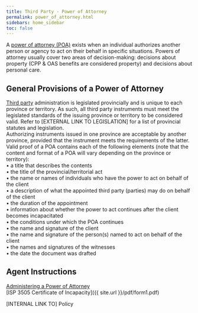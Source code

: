 ```yaml
---
title: Third Party - Power of Attorney  
permalink: power_of_attorney.html
sidebars: home_sidebar
toc: false
---
```


A [power of attorney (POA)](definitions.html) exists when an individual authorizes another person or agency to act on their behalf in specific situations.
Powers of attorney usually cover two areas of decision-making: decisions about property (CPP & OAS benefits are considered property) and decisions about personal care.  

## General Provisions of a Power of Attorney  
[Third party](definitions.html) administration is legislated provincially and is unique to each province or territory. As such, all third party instruments must meet the legislated standards of the issuing province or territory to be considered valid. Refer to [EXTERNAL LINK TO LEGISLATION] for a list of provincial statutes and legislation.  
Authorizing instruments issued in one province are acceptable by another province, provided that the instrument meets the requirements of the latter.  
Valid proof of a POA contains each of the following elements (note that the content and format of a POA will vary depending on the province or territory):  
•	a title that describes the contents  
•	the title of the provincial/territorial act  
•	the name or names of individuals who have the power to act on behalf of the client  
•	a description of what the appointed third party (parties) may do on behalf of the client  
•	the duration of the appointment  
•	information about whether the power to act continues after the client becomes incapacitated  
•	the conditions under which the POA continues  
•	the name and signature of the client  
•	the name and signature of the person(s) named to act on behalf of the client  
•	the names and signatures of the witnesses  
•	the date the document was drafted  


## Agent Instructions
[Administering a Power of Attorney](administering.html)  
[ISP 3505 Certificate of Incapacity]({{ site.url }}/pdf/form1.pdf)   

[INTERNAL LINK TO] Policy  
